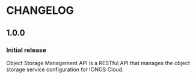 # CHANGELOG

## 1.0.0
### Initial release
Object Storage Management API is a RESTful API that manages the object storage service configuration for IONOS Cloud.
